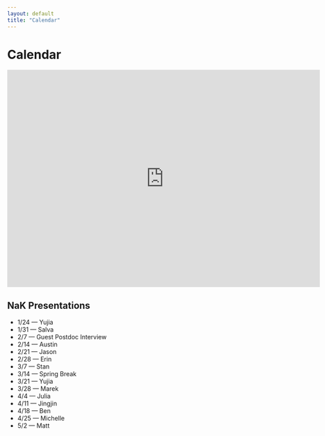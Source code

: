 ```yaml
---
layout: default
title: "Calendar"
---
```


# Calendar

<iframe src="https://www.google.com/calendar/embed?mode=AGENDA&amp;height=600&amp;wkst=1&amp;bgcolor=%23FFFFFF&amp;src=lg0i84cqme20ha7j6tc3q96ihs%40group.calendar.google.com&amp;color=%235229A3&amp;ctz=America%2FNew_York" style=" border-width:0 " width="720px" height="500px" frameborder="0" scrolling="no"><
</iframe>

## NaK Presentations

* 1/24 — Yujia
* 1/31 — Salva
* 2/7 — Guest Postdoc Interview
* 2/14 — Austin
* 2/21 — Jason
* 2/28 — Erin
* 3/7 — Stan
* 3/14 — Spring Break
* 3/21 — Yujia
* 3/28 — Marek
* 4/4 — Julia
* 4/11 — Jingjin
* 4/18 — Ben
* 4/25 — Michelle
* 5/2 — Matt
